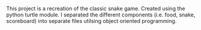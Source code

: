 This project is a recreation of the classic snake game.
Created using the python turtle module.
I separated the different components (i.e. food, snake, scoreboard) into separate files utilsing object oriented programming.
